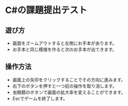 # C#の課題提出テスト
## 遊び方
* 画面をズームアウトすると左側にお手本があります。
* お手本と同じ模様を作ると次のお手本が出てきます。

## 操作方法
* 画面上の矢印をクリックすることでその方向に進みます。
* 右下のボタンを押すと一つ前の操作を取り消します。
* 虫眼鏡のボタンで画面の拡大率を変えることができます。
* Escでゲームを終了します。

